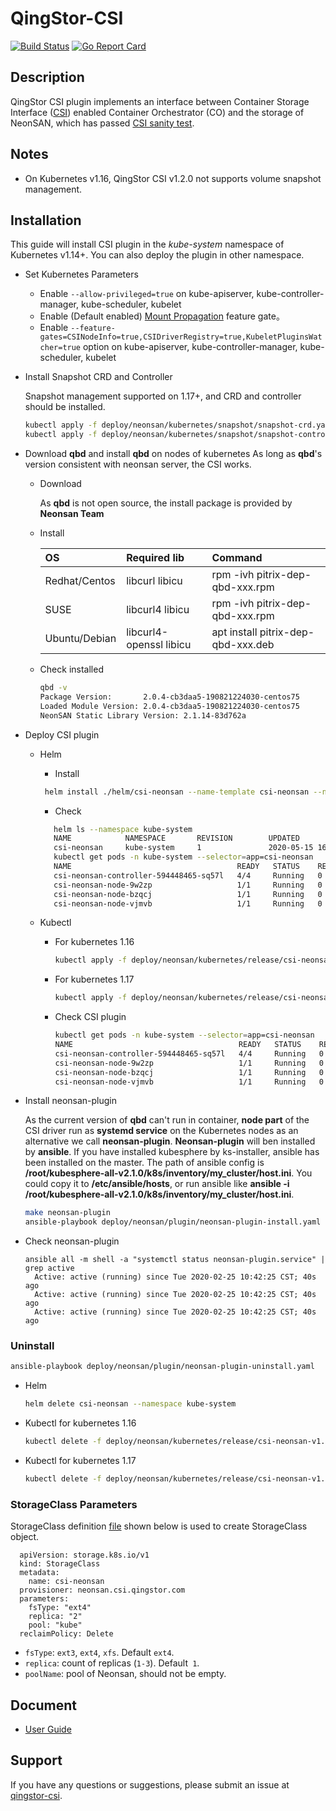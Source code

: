 
# QingStor-CSI

[![Build Status](https://travis-ci.org/yunify/qingstor-csi.svg?branch=master)](https://travis-ci.org/yunify/qingstor-csi)
[![Go Report Card](https://goreportcard.com/badge/github.com/yunify/qingstor-csi)](https://goreportcard.com/report/github.com/yunify/qingstor-csi)

## Description
QingStor CSI plugin implements an interface between Container Storage Interface ([CSI](https://github.com/container-storage-interface/)) enabled Container Orchestrator (CO) and the storage of NeonSAN, which has passed [CSI sanity test](https://github.com/kubernetes-csi/csi-test). 

## Notes
- On Kubernetes v1.16, QingStor CSI v1.2.0 not supports volume snapshot management.

## Installation
This guide will install CSI plugin in the *kube-system* namespace of Kubernetes v1.14+. You can also deploy the plugin in other namespace. 

- Set Kubernetes Parameters
  - Enable `--allow-privileged=true` on kube-apiserver, kube-controller-manager, kube-scheduler, kubelet
  - Enable (Default enabled) [Mount Propagation](https://kubernetes.io/docs/concepts/storage/volumes/#mount-propagation) feature gate。
  - Enable `--feature-gates=CSINodeInfo=true,CSIDriverRegistry=true,KubeletPluginsWatcher=true` option on kube-apiserver, kube-controller-manager, kube-scheduler, kubelet

- Install Snapshot CRD and Controller
  
  Snapshot management supported on 1.17+, and CRD and controller should be installed.
   ```bash
   kubectl apply -f deploy/neonsan/kubernetes/snapshot/snapshot-crd.yaml
   kubectl apply -f deploy/neonsan/kubernetes/snapshot/snapshot-controller.yaml
  ``` 

- Download **qbd** and install **qbd** on nodes of kubernetes
  As long as **qbd**'s version consistent with neonsan server, the CSI works.

  * Download
  
    As **qbd** is not open source,  the install package is provided by **Neonsan Team**
  
  * Install
    
    | OS            | Required lib            | Command                            |
    | :------------ | :---------------------- | :--------------------------------- |
    | Redhat/Centos | libcurl libicu          | rpm -ivh pitrix-dep-qbd-xxx.rpm    |
    | SUSE          | libcurl4 libicu         | rpm -ivh pitrix-dep-qbd-xxx.rpm    |
    | Ubuntu/Debian | libcurl4-openssl libicu | apt install pitrix-dep-qbd-xxx.deb |
  
  * Check installed
  
    ```bash
    qbd -v
    Package Version:       2.0.4-cb3daa5-190821224030-centos75
    Loaded Module Version: 2.0.4-cb3daa5-190821224030-centos75
    NeonSAN Static Library Version: 2.1.14-83d762a
    ```

- Deploy CSI plugin
  - Helm  
    - Install
     ```bash
      helm install ./helm/csi-neonsan --name-template csi-neonsan --namespace kube-system
    ```
    - Check
    ```bash
       helm ls --namespace kube-system
       NAME            NAMESPACE       REVISION        UPDATED                                 STATUS          CHART                           APP VERSION
       csi-neonsan     kube-system     1               2020-05-15 16:15:32.866234841 +0800 CST deployed        csi-neonsan-1.2.0-canary        1.2.0
       kubectl get pods -n kube-system --selector=app=csi-neonsan 
       NAME                                     READY   STATUS    RESTARTS   AGE
       csi-neonsan-controller-594448465-sq57l   4/4     Running   0          6m41s
       csi-neonsan-node-9w2zp                   1/1     Running   0          6m41s
       csi-neonsan-node-bzqcj                   1/1     Running   0          6m41s
       csi-neonsan-node-vjmvb                   1/1     Running   0          6m41s
    ```
   
  - Kubectl
    - For kubernetes 1.16
      ```bash
      kubectl apply -f deploy/neonsan/kubernetes/release/csi-neonsan-v1.2.0-rc1-k8s16.yaml
      ```
    - For kubernetes 1.17
      ```bash
      kubectl apply -f deploy/neonsan/kubernetes/release/csi-neonsan-v1.2.0-rc1.yaml
      ```
    - Check CSI plugin
      ```bash
      kubectl get pods -n kube-system --selector=app=csi-neonsan
      NAME                                     READY   STATUS    RESTARTS   AGE
      csi-neonsan-controller-594448465-sq57l   4/4     Running   0          6m41s
      csi-neonsan-node-9w2zp                   1/1     Running   0          6m41s
      csi-neonsan-node-bzqcj                   1/1     Running   0          6m41s
      csi-neonsan-node-vjmvb                   1/1     Running   0          6m41s
      ```

- Install neonsan-plugin
    
   As the current version of **qbd** can't run in container, **node part** of the CSI driver run as **systemd service** on the Kubernetes nodes as an alternative we call **neonsan-plugin**. **Neonsan-plugin** will ben  installed by **ansible**. 
   If you have installed kubesphere by ks-installer, ansible has been installed on the master. The path of ansible config is **/root/kubesphere-all-v2.1.0/k8s/inventory/my_cluster/host.ini**. You could copy it to **/etc/ansible/hosts**, or run ansible like **ansible -i /root/kubesphere-all-v2.1.0/k8s/inventory/my_cluster/host.ini**.

    ```bash
    make neonsan-plugin
    ansible-playbook deploy/neonsan/plugin/neonsan-plugin-install.yaml
    ``` 
  
  
- Check neonsan-plugin
   ``` 
  ansible all -m shell -a "systemctl status neonsan-plugin.service" | grep active
     Active: active (running) since Tue 2020-02-25 10:42:25 CST; 40s ago
     Active: active (running) since Tue 2020-02-25 10:42:25 CST; 40s ago
     Active: active (running) since Tue 2020-02-25 10:42:25 CST; 40s ago
   ``` 

### Uninstall
  ```bash
  ansible-playbook deploy/neonsan/plugin/neonsan-plugin-uninstall.yaml
  ```
  - Helm
    ```bash
    helm delete csi-neonsan --namespace kube-system
    ```
  - Kubectl for kubernetes 1.16
    ```bash
    kubectl delete -f deploy/neonsan/kubernetes/release/csi-neonsan-v1.2.0-k8s16.yaml
    ```
  - Kubectl for kubernetes 1.17
    ```bash
    kubectl delete -f deploy/neonsan/kubernetes/release/csi-neonsan-v1.2.0.yaml
    ```

### StorageClass Parameters
StorageClass definition [file](deploy/neonsan/example/volume/sc.yaml) shown below is used to create StorageClass object.

```
  apiVersion: storage.k8s.io/v1
  kind: StorageClass
  metadata:
    name: csi-neonsan
  provisioner: neonsan.csi.qingstor.com
  parameters:
    fsType: "ext4"
    replica: "2"
    pool: "kube"
  reclaimPolicy: Delete 
```

- `fsType`: `ext3`, `ext4`, `xfs`. Default `ext4`.
- `replica`: count of replicas (`1-3`). Default` 1`.
- `poolName`: pool of Neonsan, should not be empty. 

## Document
- [User Guide](docs/user-guide.md)

## Support
If you have any questions or suggestions, please submit an issue at [qingstor-csi](https://github.com/yunify/qingstor-csi/issues).
